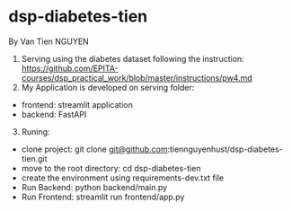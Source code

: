 # dsp-diabetes-tien


By Van Tien NGUYEN

1.  Serving using the diabetes dataset following the instruction: https://github.com/EPITA-courses/dsp_practical_work/blob/master/instructions/pw4.md
2.  My Application is developed on serving folder:
  - frontend: streamlit application
  - backend: FastAPI
3. Runing:
  - clone project: git clone git@github.com:tiennguyenhust/dsp-diabetes-tien.git
  - move to the root directory: cd dsp-diabetes-tien
  - create the environment using requirements-dev.txt file
  - Run Backend: python backend/main.py
  - Run Frontend: streamlit run frontend/app.py
